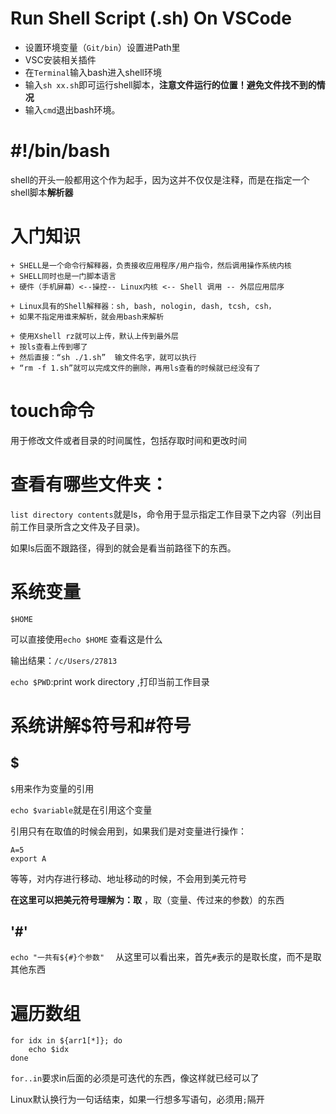 # Run Shell Script (.sh) On VSCode
+ 设置环境变量（`Git/bin`）设置进Path里
+ VSC安装相关插件
+ 在`Terminal`输入bash进入shell环境
+ 输入`sh xx.sh`即可运行shell脚本，**注意文件运行的位置！避免文件找不到的情况**
+ 输入`cmd`退出bash环境。

# #!/bin/bash
shell的开头一般都用这个作为起手，因为这并不仅仅是注释，而是在指定一个shell脚本**解析器**

# 入门知识

    + SHELL是一个命令行解释器，负责接收应用程序/用户指令，然后调用操作系统内核
    + SHELL同时也是一门脚本语言
    + 硬件（手机屏幕）<--操控-- Linux内核 <-- Shell 调用 -- 外层应用层序

    + Linux具有的Shell解释器：sh, bash, nologin, dash, tcsh, csh，
    + 如果不指定用谁来解析，就会用bash来解析

    + 使用Xshell rz就可以上传，默认上传到最外层
    + 按ls查看上传到哪了
    + 然后直接：“sh ./1.sh”  输文件名字，就可以执行
    + “rm -f 1.sh”就可以完成文件的删除，再用ls查看的时候就已经没有了

# touch命令
用于修改文件或者目录的时间属性，包括存取时间和更改时间

# 查看有哪些文件夹：
`list directory contents`就是ls，命令用于显示指定工作目录下之内容（列出目前工作目录所含之文件及子目录)。

如果ls后面不跟路径，得到的就会是看当前路径下的东西。

# 系统变量
`$HOME`

可以直接使用`echo $HOME` 查看这是什么

输出结果：`/c/Users/27813`

`echo $PWD`:print work directory ,打印当前工作目录

# 系统讲解$符号和#符号
## $
`$`用来作为变量的引用

`echo $variable`就是在引用这个变量

引用只有在取值的时候会用到，如果我们是对变量进行操作：

```
A=5
export A
```
等等，对内存进行移动、地址移动的时候，不会用到美元符号

**在这里可以把美元符号理解为：取** ，取（变量、传过来的参数）的东西

## '#'
`echo "一共有${#}个参数"  `
从这里可以看出来，首先`#`表示的是取长度，而不是取其他东西

# 遍历数组
```
for idx in ${arr1[*]}; do
    echo $idx
done
```

`for..in`要求in后面的必须是可迭代的东西，像这样就已经可以了

Linux默认换行为一句话结束，如果一行想多写语句，必须用`;`隔开
